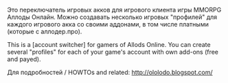 Это переключатель игровых акков для игрового клиента игры MMORPG Аллоды Онлайн.
Можно создавать несколько игровых "профилей" для каждого игрового акка со своими аддонами, в том числе платными (которые с аллодер.про).

This is a [account switcher] for gamers of Allods Online.
You can create several "profiles" for each of your game's account with own add-ons (free and payed).

Для подробностей / HOWTOs and related:
http://ololodo.blogspot.com/